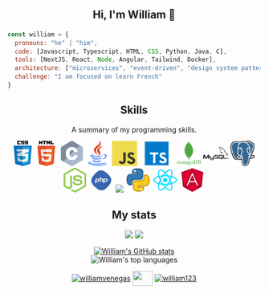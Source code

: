 <h2 align="center">Hi, I'm William 👋</h2>

```js
const william = {
  pronouns: "he" | "him",
  code: [Javascript, Typescript, HTML, CSS, Python, Java, C],
  tools: [NextJS, React, Node, Angular, Tailwind, Docker],
  architecture: ["microservices", "event-driven", "design system pattern"],
  challenge: "I am focused on learn French"
}
```
  <h2 align="center">Skills</h2>
  <p align="center">A summary of my programming skills.</p>
  <p align="center">
    <!-- 
    <img src='./skills/unity.png' height='50px'>
    <img src='./skills/lua.png' height='50px'>
    <img src='./skills/express.png' height='50px'>  
    <img src='./skills/cpp.png' height='50px'>
    <img src='./skills/csharp.png' height='50px'> -->
    <img class='m-2' src='https://raw.githubusercontent.com/enmanuel-mag/enmanuel-mag/master/skills/css.png' height='50px'>
    <img class='m-2' src='https://raw.githubusercontent.com/enmanuel-mag/enmanuel-mag/master/skills/html.png' height='50px'>
    <img class='m-2' src='https://raw.githubusercontent.com/enmanuel-mag/enmanuel-mag/master/skills/c.png' height='50px'>
    <img class='m-2' src='https://raw.githubusercontent.com/enmanuel-mag/enmanuel-mag/master/skills/java.png' height='50px'>
    <img class='m-2' src='https://raw.githubusercontent.com/enmanuel-mag/enmanuel-mag/master/skills/javascript.jpg' height='50px'>
    <img class='m-2' src='https://github.com/rvenegas5/rvenegas5/blob/master/images/typescript.png' height='50px'>
    <img class='m-2' src='https://raw.githubusercontent.com/enmanuel-mag/enmanuel-mag/master/skills/mongo.png' height='50px'>
    <img class='m-2' src='https://raw.githubusercontent.com/enmanuel-mag/enmanuel-mag/master/skills/mysql.png' height='50px'>
    <img class='m-2' src='https://github.com/rvenegas5/rvenegas5/blob/master/images/postgresql.png' height='50px'>
    <img class='m-2' src='https://raw.githubusercontent.com/enmanuel-mag/enmanuel-mag/master/skills/nodejs.png' height='50px'>
    <img class='m-2' src='https://raw.githubusercontent.com/enmanuel-mag/enmanuel-mag/master/skills/php.png' height='50px'>
    <img class='m-2' src='https://cdn.freebiesupply.com/logos/large/2x/symfony-logo-png-transparent.png' height='50px'>
    <img class='m-2' src='https://github.com/rvenegas5/rvenegas5/blob/master/images/python.png' height='50px'>
    <img class='m-2' src='https://github.com/rvenegas5/rvenegas5/blob/master/images/react.png' height='50px'>
    <img class='m-2' src='https://raw.githubusercontent.com/enmanuel-mag/enmanuel-mag/master/skills/angular.png' height='50px'>
    <!-- <img class='m-2' src='https://logos-world.net/wp-content/uploads/2021/08/Amazon-Web-Services-AWS-Logo.png' height='50px'> -->
  </p>

<h2 align="center">My stats</h2>
<div align="center">
  
![](https://komarev.com/ghpvc/?username=rvenegas5) ![](https://img.shields.io/github/stars/rvenegas5?style=social) 

<p aling="center">
  
[![William's GitHub stats](https://github-readme-stats.vercel.app/api?username=rvenegas5)](https://github.com/rvenegas5/github-readme-stats)
<br />
![William's top languages](https://github-readme-stats.vercel.app/api/top-langs/?username=rvenegas5&show_icons=true&theme=dracula)

</p>

</div>
<p align="center">
<a href="https://twitter.com/wi_venegas" target="blank"><img align="center" src="https://cdn.jsdelivr.net/npm/simple-icons@3.0.1/icons/twitter.svg" alt="williamvenegas" height="30" width="40" /></a>
<a href="https://linkedin.com/in/william-venegas-62620b1b1/" target="blank"><img align="center" src="https://cdn.jsdelivr.net/npm/simple-icons@3.0.1/icons/linkedin.svg" height="30" width="40" /></a>
<a href="https://instagram.com/wi_venegas/" target="blank"><img align="center" src="https://cdn.jsdelivr.net/npm/simple-icons@3.0.1/icons/instagram.svg" alt="william123" height="30" width="40" /></a>
</p>
